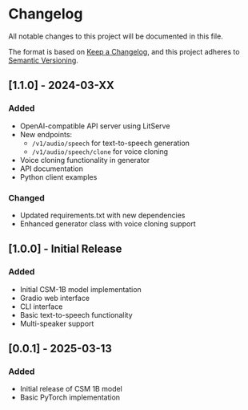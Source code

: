 # Changelog

All notable changes to this project will be documented in this file.

The format is based on [Keep a Changelog](https://keepachangelog.com/en/1.0.0/),
and this project adheres to [Semantic Versioning](https://semver.org/spec/v2.0.0.html).

## [1.1.0] - 2024-03-XX

### Added
- OpenAI-compatible API server using LitServe
- New endpoints:
  - `/v1/audio/speech` for text-to-speech generation
  - `/v1/audio/speech/clone` for voice cloning
- Voice cloning functionality in generator
- API documentation
- Python client examples

### Changed
- Updated requirements.txt with new dependencies
- Enhanced generator class with voice cloning support

## [1.0.0] - Initial Release

### Added
- Initial CSM-1B model implementation
- Gradio web interface
- CLI interface
- Basic text-to-speech functionality
- Multi-speaker support

## [0.0.1] - 2025-03-13

### Added
- Initial release of CSM 1B model
- Basic PyTorch implementation 